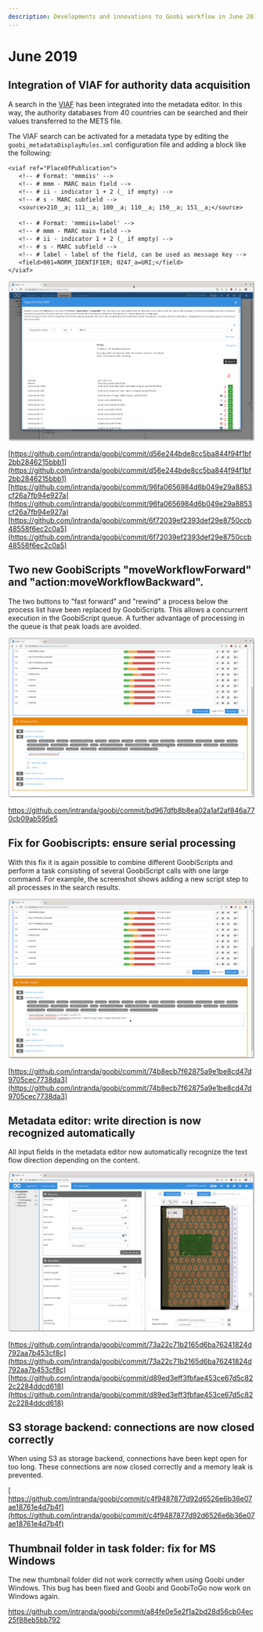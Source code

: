 ```yaml
---
description: Developments and innovations to Goobi workflow in June 2019
---
```


# June 2019

## Integration of VIAF for authority data acquisition

A search in the [VIAF](https://viaf.org/) has been integrated into the metadata editor. In this way, the authority databases from 40 countries can be searched and their values transferred to the METS file.

The VIAF search can be activated for a metadata type by editing the `goobi_metadataDisplayRules.xml` configuration file and adding a block like the following:

```markup
<viaf ref="PlaceOfPublication">                
   <!-- # Format: 'mmmiis' -->                
   <!-- # mmm - MARC main field -->                
   <!-- # ii - indicator 1 + 2 (_ if empty) -->                
   <!-- # s - MARC subfield -->                
   <source>210__a; 111__a; 100__a; 110__a; 150__a; 151__a;</source>                

   <!-- # Format: 'mmmiis=label' -->                
   <!-- # mmm - MARC main field -->                
   <!-- # ii - indicator 1 + 2 (_ if empty) -->                
   <!-- # s - MARC subfield -->                
   <!-- # label - label of the field, can be used as message key -->                
   <field>001=NORM_IDENTIFIER; 0247_a=URI;</field>                
</viaf>
```

![VIAF search in the metadata editor](../.gitbook/assets/1906_viaf_1.png)

[https://github.com/intranda/goobi/commit/d56e244bde8cc5ba844f94f1bf2bb2846215bbb1](https://github.com/intranda/goobi/commit/d56e244bde8cc5ba844f94f1bf2bb2846215bbb1)  
[https://github.com/intranda/goobi/commit/96fa0656984d6b049e29a8853cf26a7fb94e927a](https://github.com/intranda/goobi/commit/96fa0656984d6b049e29a8853cf26a7fb94e927a)  
[https://github.com/intranda/goobi/commit/6f72039ef2393def29e8750ccb48558f6ec2c0a5](https://github.com/intranda/goobi/commit/6f72039ef2393def29e8750ccb48558f6ec2c0a5)

## Two new GoobiScripts "moveWorkflowForward" and "action:moveWorkflowBackward".

The two buttons to "fast forward" and "rewind" a process below the process list have been replaced by GoobiScripts. This allows a concurrent execution in the GoobiScript queue. A further advantage of processing in the queue is that peak loads are avoided.

![Two new GoobiScripts](../.gitbook/assets/1906_goobiscript_1.png)

[https://github.com/intranda/goobi/commit/bd967dfb8b8ea02a1af2af846a770cb09ab595e5 ](https://github.com/intranda/goobi/commit/bd967dfb8b8ea02a1af2af846a770cb09ab595e5%20%20)

## Fix for Goobiscripts: ensure serial processing

With this fix it is again possible to combine different GoobiScripts and perform a task consisting of several GoobiScript calls with one large command. For example, the screenshot shows adding a new script step to all processes in the search results.

![Multiple GoobiScripts in one call](../.gitbook/assets/1906_goobiscript_2.png)

[https://github.com/intranda/goobi/commit/74b8ecb7f62875a9e1be8cd47d9705cec7738da3](https://github.com/intranda/goobi/commit/74b8ecb7f62875a9e1be8cd47d9705cec7738da3)

## Metadata editor: write direction is now recognized automatically

All input fields in the metadata editor now automatically recognize the text flow direction depending on the content.

![Metadata editor input fields with right to left text](../.gitbook/assets/1906_metadata_rtl.png)

[https://github.com/intranda/goobi/commit/73a22c71b2165d6ba76241824d792aa7b453cf8c](https://github.com/intranda/goobi/commit/73a22c71b2165d6ba76241824d792aa7b453cf8c)  
[https://github.com/intranda/goobi/commit/d89ed3eff3fbfae453ce67d5c822c2284ddcd618](https://github.com/intranda/goobi/commit/d89ed3eff3fbfae453ce67d5c822c2284ddcd618)

## S3 storage backend: connections are now closed correctly

When using S3 as storage backend, connections have been kept open for too long. These connections are now closed correctly and a memory leak is prevented.

[  
https://github.com/intranda/goobi/commit/c4f9487877d92d6526e6b36e07ae18761e4d7b4f](https://github.com/intranda/goobi/commit/c4f9487877d92d6526e6b36e07ae18761e4d7b4f)

## Thumbnail folder in task folder: fix for MS Windows

The new thumbnail folder did not work correctly when using Goobi under Windows. This bug has been fixed and Goobi and GoobiToGo now work on Windows again.

[https://github.com/intranda/goobi/commit/a84fe0e5e2f1a2bd28d56cb04ec25f88eb5bb792 ](https://github.com/intranda/goobi/commit/a84fe0e5e2f1a2bd28d56cb04ec25f88eb5bb792%20%20)

